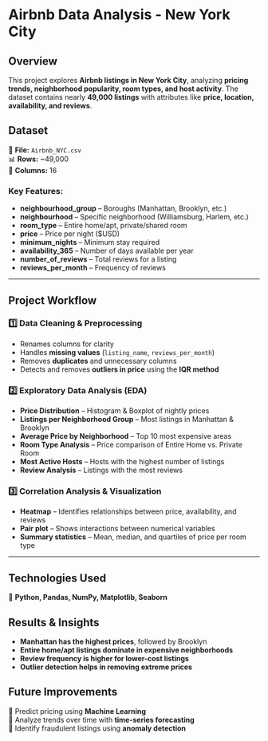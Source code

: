 # Airbnb Data Analysis - New York City  

## Overview  
This project explores **Airbnb listings in New York City**, analyzing **pricing trends, neighborhood popularity, room types, and host activity**. The dataset contains nearly **49,000 listings** with attributes like **price, location, availability, and reviews**.  

## Dataset  
📂 **File:** `Airbnb_NYC.csv`  
📊 **Rows:** ~49,000  
🔢 **Columns:** 16  

### **Key Features:**  
- **neighbourhood_group** – Boroughs (Manhattan, Brooklyn, etc.)  
- **neighbourhood** – Specific neighborhood (Williamsburg, Harlem, etc.)  
- **room_type** – Entire home/apt, private/shared room  
- **price** – Price per night ($USD)  
- **minimum_nights** – Minimum stay required  
- **availability_365** – Number of days available per year  
- **number_of_reviews** – Total reviews for a listing  
- **reviews_per_month** – Frequency of reviews  

---

## **Project Workflow**  

### **1️⃣ Data Cleaning & Preprocessing**  
- Renames columns for clarity  
- Handles **missing values** (`listing_name`, `reviews_per_month`)  
- Removes **duplicates** and unnecessary columns  
- Detects and removes **outliers in price** using the **IQR method**  

### **2️⃣ Exploratory Data Analysis (EDA)**  
- **Price Distribution** – Histogram & Boxplot of nightly prices  
- **Listings per Neighborhood Group** – Most listings in Manhattan & Brooklyn  
- **Average Price by Neighborhood** – Top 10 most expensive areas  
- **Room Type Analysis** – Price comparison of Entire Home vs. Private Room  
- **Most Active Hosts** – Hosts with the highest number of listings  
- **Review Analysis** – Listings with the most reviews  

### **3️⃣ Correlation Analysis & Visualization**  
- **Heatmap** – Identifies relationships between price, availability, and reviews  
- **Pair plot** – Shows interactions between numerical variables  
- **Summary statistics** – Mean, median, and quartiles of price per room type  

---

## **Technologies Used**  
🚀 **Python, Pandas, NumPy, Matplotlib, Seaborn**  

## **Results & Insights**  
- **Manhattan has the highest prices**, followed by Brooklyn  
- **Entire home/apt listings dominate in expensive neighborhoods**  
- **Review frequency is higher for lower-cost listings**  
- **Outlier detection helps in removing extreme prices**  

## **Future Improvements**  
🔹 Predict pricing using **Machine Learning**  
🔹 Analyze trends over time with **time-series forecasting**  
🔹 Identify fraudulent listings using **anomaly detection**  
